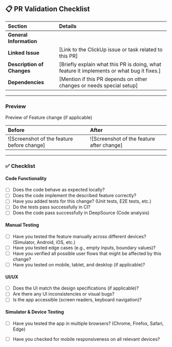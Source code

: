 ## 📋 **PR Validation Checklist**

| **Section**                | **Details**                                                                                                                                                   |
|:----------------------------|:---------------------------------------------------------------------------------------------------------------------------------------------------------------|
| **General Information**     |                                                                                                                                                                                                                                                           |
| **Linked Issue**            | [Link to the ClickUp issue or task related to this PR]                                                                                                                |                                                                                                                                                      |
| **Description of Changes**   | [Briefly explain what this PR is doing, what feature it implements or what bug it fixes.]                                                                    |
| **Dependencies**            | [Mention if this PR depends on other changes or needs special setup]                                                                                        |

---
### Preview
Preview of Feature change (if applicable)

| **Before**                                  | **After**                                   |
|:---------------------------------------------|:---------------------------------------------|
| ![Screenshot of the feature before change]  | ![Screenshot of the feature after change]   |


---

### ✅ Checklist
#### Code Functionality
- [ ] Does the code behave as expected locally?
- [ ] Does the code implement the described feature correctly?
- [ ] Have you added tests for this change? (Unit tests, E2E tests, etc.)
- [ ] Do the tests pass successfully in CI?
- [ ] Does the code pass successfully in DeepSource (Code analysis)

#### Manual Testing
- [ ] Have you tested the feature manually across different devices? (Simulator, Android, iOS, etc.)
- [ ] Have you tested edge cases (e.g., empty inputs, boundary values)?
- [ ] Have you verified all possible user flows that might be affected by this change?
- [ ] Have you tested on mobile, tablet, and desktop (if applicable)?

#### UI/UX
- [ ] Does the UI match the design specifications (if applicable)?
- [ ] Are there any UI inconsistencies or visual bugs?
- [ ] Is the app accessible (screen readers, keyboard navigation)?
  
#### Simulator & Device Testing
- [ ] Have you tested the app in multiple browsers? (Chrome, Firefox, Safari, Edge)
- [ ] Have you checked for mobile responsiveness on all relevant devices?

